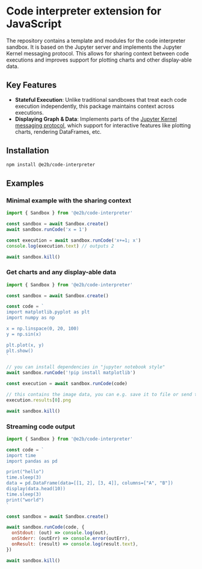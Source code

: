 # Code interpreter extension for JavaScript

The repository contains a template and modules for the code interpreter sandbox. It is based on the Jupyter server and implements the Jupyter Kernel messaging protocol. This allows for sharing context between code executions and improves support for plotting charts and other display-able data.

## Key Features

- **Stateful Execution**: Unlike traditional sandboxes that treat each code execution independently, this package maintains context across executions.
- **Displaying Graph & Data**: Implements parts of the [Jupyter Kernel messaging protocol](https://jupyter-client.readthedocs.io/en/latest/messaging.html), which support for interactive features like plotting charts, rendering DataFrames, etc.

## Installation

```sh
npm install @e2b/code-interpreter
```

## Examples

### Minimal example with the sharing context

```js
import { Sandbox } from '@e2b/code-interpreter'

const sandbox = await Sandbox.create()
await sandbox.runCode('x = 1')

const execution = await sandbox.runCode('x+=1; x')
console.log(execution.text) // outputs 2

await sandbox.kill()
```

### Get charts and any display-able data

```js
import { Sandbox } from '@e2b/code-interpreter'

const sandbox = await Sandbox.create()

const code = `
import matplotlib.pyplot as plt
import numpy as np

x = np.linspace(0, 20, 100)
y = np.sin(x)

plt.plot(x, y)
plt.show()
`

// you can install dependencies in "jupyter notebook style"
await sandbox.runCode('!pip install matplotlib')

const execution = await sandbox.runCode(code)

// this contains the image data, you can e.g. save it to file or send to frontend
execution.results[0].png

await sandbox.kill()
```

### Streaming code output

```js
import { Sandbox } from '@e2b/code-interpreter'

const code = `
import time
import pandas as pd

print("hello")
time.sleep(3)
data = pd.DataFrame(data=[[1, 2], [3, 4]], columns=["A", "B"])
display(data.head(10))
time.sleep(3)
print("world")
`

const sandbox = await Sandbox.create()

await sandbox.runCode(code, {
  onStdout: (out) => console.log(out),
  onStderr: (outErr) => console.error(outErr),
  onResult: (result) => console.log(result.text),
})

await sandbox.kill()
```
